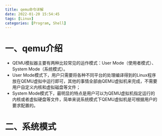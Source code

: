 ```yaml
---
title: qemu命令详解
date: 2022-01-20 15:54:45
tags: [Linux]
categories: [Program, Shell]
---
```


# 一、qemu介绍

- QEMU模拟器主要有两种比较常见的运作模式：User Mode（使用者模式）、System Mode（系统模式）。
- User Mode模式下，用户只需要将各种不同平台的处理编译得到的Linux程序放在QEMU虚拟中运行即可，其他的事情全部由QEMU虚拟机来完成，不需要用户自定义内核和虚拟磁盘等文件；
- System Mode模式下，最明显的特点是用户可以为QEMU虚拟机指定运行的内核或者虚拟硬盘等文件，简单来说系统模式下QEMU虚拟机是可根据用户的要求配置的。

# 二、系统模式